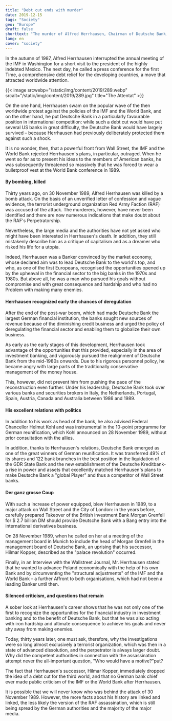 ```yaml
---
title: "Debt cut ends with murder"
date: 2019-12-15
tags: "Society"
geo: "Europe"
draft: false
shorttext: "The murder of Alfred Herrhausen, Chairman of Deutsche Bank, was pushed to the RAF, but never solved."
lang: en
cover: "society"
---
```


In the autumn of 1987, Alfred Herrhausen interrupted the annual meeting of the IMF in Washington for a short visit to the president of the highly indebted Mexico. The next day, he called a press conference for the first Time, a comprehensive debt relief for the developing countries, a move that attracted worldwide attention.

{{< image srcwebp="/static/img/content/2019/289.webp" srcalt="/static/img/content/2019/289.jpg" title="The Attentat" >}}

On the one hand, Herrhausen swam on the popular wave of the then worldwide protest against the policies of the IMF and the World Bank, and on the other hand, he put Deutsche Bank in a particularly favourable position in international competition: while such a debt cut would have put several US banks in great difficulty, the Deutsche Bank would have largely survived – because Herrhausen had previously deliberately protected them against such a shock.

It is no wonder, then, that a powerful front from Wall Street, the IMF and the World Bank rejected Herrhausen's plans, in particular, outraged. When he went so far as to present his ideas to the members of American banks, he was subsequently threatened so massively that he was forced to wear a bulletproof vest at the World Bank conference in 1989.

#### By bombing, killed

Thirty years ago, on 30 November 1989, Alfred Herrhausen was killed by a bomb attack. On the basis of an unverified letter of confession and vague evidence, the terrorist underground organization Red Army Faction (RAF) was accused of the attack. The murderers, however, have never been identified and there are now numerous indications that make doubt about the RAF's Perpetratorship.

Nevertheless, the large media and the authorities have not yet asked who might have been interested in Herrhausen's death. In addition, they still mistakenly describe him as a critique of capitalism and as a dreamer who risked his life for a utopia.

Indeed, Herrhausen was a Banker convinced by the market economy, whose declared aim was to lead Deutsche Bank to the world's top, and who, as one of the first Europeans, recognised the opportunities opened up by the upheaval in the financial sector to the big banks in the 1970s and 1980s. But above all, he was a man who pursued his goals without compromise and with great consequence and hardship and who had no Problem with making many enemies.

#### Herrhausen recognized early the chances of deregulation

After the end of the post-war boom, which had made Deutsche Bank the largest German financial institution, the banks sought new sources of revenue because of the diminishing credit business and urged the policy of deregulating the financial sector and enabling them to globalize their own business.

As early as the early stages of this development, Herrhausen took advantage of the opportunities that this provided, especially in the area of investment banking, and vigorously pursued the realignment of Deutsche Bank from the mid-1980s onwards. Due to his rigorous personnel policy, he became angry with large parts of the traditionally conservative management of the money house.

This, however, did not prevent him from pushing the pace of the reconstruction even further. Under his leadership, Deutsche Bank took over various banks and securities brokers in Italy, the Netherlands, Portugal, Spain, Austria, Canada and Australia between 1986 and 1989.

#### His excellent relations with politics

In addition to his work as head of the bank, he also advised Federal Chancellor Helmut Kohl and was instrumental in the 10-point programme for German reunification, which Kohl announced on 28 November 1989, without prior consultation with the allies. 

In addition, thanks to Herrhausen's relations, Deutsche Bank emerged as one of the great winners of German reunification. It was transferred 49% of its shares and 122 bank branches in the best position in the liquidation of the GDR State Bank and the new establishment of the Deutsche Kreditbank-a rise in power and assets that excellently matched Herrhausen's plans to make Deutsche Bank a "global Player" and thus a competitor of Wall Street banks.

#### Der ganz grosse Coup

With such a increase of power equipped, blew Herrhausen in 1989, to a major attack on Wall Street and the City of London: in the years before, carefully prepared Takeover of the British investment Bank Morgan Grenfell for $ 2.7 billion DM should provide Deutsche Bank with a Bang entry into the international derivatives business.

On 28 November 1989, when he called on her at a meeting of the management board in Munich to include the head of Morgan Grenfell in the management board of Deutsche Bank, an uprising that his successor, Hilmar Kopper, described as the "palace revolution" occurred.

Finally, in an Interview with the Wallstreet Journal, Mr. Herrhausen stated that he wanted to advance Poland economically with the help of his own Bank and by circumventing the "structural adjustments" of the IMF and the World Bank – a further Affront to both organisations, which had not been a leading Banker until then.

#### Silenced criticism, and questions that remain

A sober look at Herrhausen's career shows that he was not only one of the first to recognize the opportunities for the financial industry in investment banking and to the benefit of Deutsche Bank, but that he was also acting with iron hardship and ultimate consequence to achieve his goals and never shy away from making enemies.

Today, thirty years later, one must ask, therefore, why the investigations were so long almost exclusively a terrorist organization, which was then in a state of advanced dissolution, and the perpetrator is always larger doubt. Why did the competent authorities in connection with the assassination attempt never the all-important question, "Who would have a motive?"put?

The fact that Herrhausen's successor, Hilmar Kopper, immediately dropped the idea of a debt cut for the third world, and that no German bank chief ever made public criticism of the IMF or the World Bank after Herrhausen.

It is possible that we will never know who was behind the attack of 30 November 1989. However, the more facts about his history are linked and linked, the less likely the version of the RAF assassination, which is still being spread by the German authorities and the majority of the major media.
